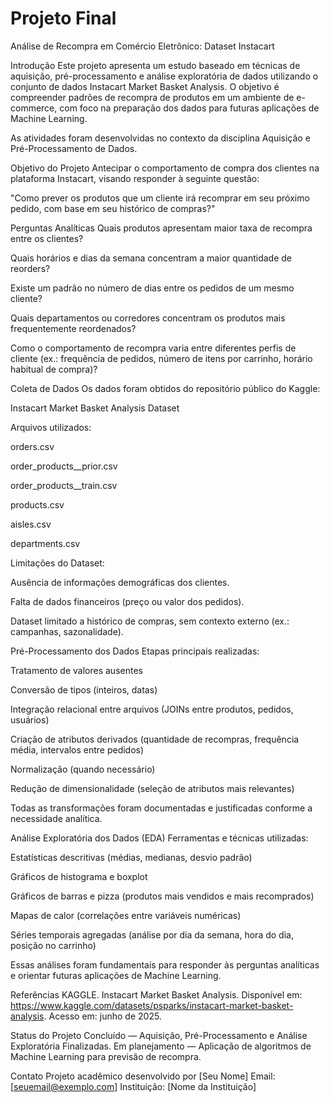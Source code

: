 # Projeto Final

Análise de Recompra em Comércio Eletrônico: Dataset Instacart

Introdução
Este projeto apresenta um estudo baseado em técnicas de aquisição, pré-processamento e análise exploratória de dados utilizando o conjunto de dados Instacart Market Basket Analysis. O objetivo é compreender padrões de recompra de produtos em um ambiente de e-commerce, com foco na preparação dos dados para futuras aplicações de Machine Learning.

As atividades foram desenvolvidas no contexto da disciplina Aquisição e Pré-Processamento de Dados.

Objetivo do Projeto
Antecipar o comportamento de compra dos clientes na plataforma Instacart, visando responder à seguinte questão:

"Como prever os produtos que um cliente irá recomprar em seu próximo pedido, com base em seu histórico de compras?"

Perguntas Analíticas
Quais produtos apresentam maior taxa de recompra entre os clientes?

Quais horários e dias da semana concentram a maior quantidade de reorders?

Existe um padrão no número de dias entre os pedidos de um mesmo cliente?

Quais departamentos ou corredores concentram os produtos mais frequentemente reordenados?

Como o comportamento de recompra varia entre diferentes perfis de cliente (ex.: frequência de pedidos, número de itens por carrinho, horário habitual de compra)?

Coleta de Dados
Os dados foram obtidos do repositório público do Kaggle:

Instacart Market Basket Analysis Dataset

Arquivos utilizados:

orders.csv

order_products__prior.csv

order_products__train.csv

products.csv

aisles.csv

departments.csv

Limitações do Dataset:

Ausência de informações demográficas dos clientes.

Falta de dados financeiros (preço ou valor dos pedidos).

Dataset limitado a histórico de compras, sem contexto externo (ex.: campanhas, sazonalidade).

Pré-Processamento dos Dados
Etapas principais realizadas:

Tratamento de valores ausentes

Conversão de tipos (inteiros, datas)

Integração relacional entre arquivos (JOINs entre produtos, pedidos, usuários)

Criação de atributos derivados (quantidade de recompras, frequência média, intervalos entre pedidos)

Normalização (quando necessário)

Redução de dimensionalidade (seleção de atributos mais relevantes)

Todas as transformações foram documentadas e justificadas conforme a necessidade analítica.

Análise Exploratória dos Dados (EDA)
Ferramentas e técnicas utilizadas:

Estatísticas descritivas (médias, medianas, desvio padrão)

Gráficos de histograma e boxplot

Gráficos de barras e pizza (produtos mais vendidos e mais recomprados)

Mapas de calor (correlações entre variáveis numéricas)

Séries temporais agregadas (análise por dia da semana, hora do dia, posição no carrinho)

Essas análises foram fundamentais para responder às perguntas analíticas e orientar futuras aplicações de Machine Learning.

Referências
KAGGLE. Instacart Market Basket Analysis. Disponível em: https://www.kaggle.com/datasets/psparks/instacart-market-basket-analysis. Acesso em: junho de 2025.

Status do Projeto
Concluído — Aquisição, Pré-Processamento e Análise Exploratória Finalizadas.
Em planejamento — Aplicação de algoritmos de Machine Learning para previsão de recompra.

Contato
Projeto acadêmico desenvolvido por [Seu Nome]
Email: [seuemail@exemplo.com]
Instituição: [Nome da Instituição]

